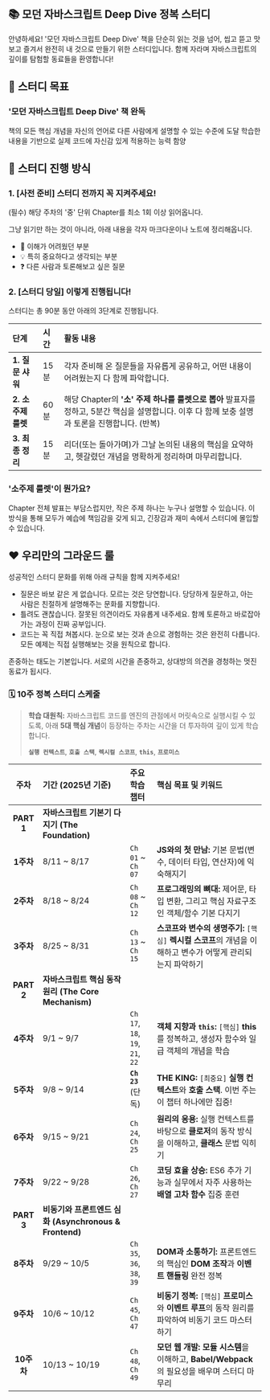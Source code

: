 ## 📚 모던 자바스크립트 Deep Dive 정복 스터디
안녕하세요! '모던 자바스크립트 Deep Dive' 책을 단순히 읽는 것을 넘어, 씹고 뜯고 맛보고 즐겨서 완전히 내 것으로 만들기 위한 스터디입니다. 함께 자라며 자바스크립트의 깊이를 탐험할 동료들을 환영합니다!

## 🎯 스터디 목표

### '모던 자바스크립트 Deep Dive' 책 완독
책의 모든 핵심 개념을 자신의 언어로 다른 사람에게 설명할 수 있는 수준에 도달
학습한 내용을 기반으로 실제 코드에 자신감 있게 적용하는 능력 함양


## 🚀 스터디 진행 방식

### 1. [사전 준비] 스터디 전까지 꼭 지켜주세요!
(필수) 해당 주차의 '중' 단위 Chapter를 최소 1회 이상 읽어옵니다.

그냥 읽기만 하는 것이 아니라, 아래 내용을 각자 마크다운이나 노트에 정리해옵니다.

- 🤔 이해가 어려웠던 부분
- 💡 특히 중요하다고 생각되는 부분
- ❓ 다른 사람과 토론해보고 싶은 질문

### 2. [스터디 당일] 이렇게 진행됩니다!
스터디는 총 90분 동안 아래의 3단계로 진행됩니다.

| 단계 | 시간 | 활동 내용 |
| :--- | :--- | :--- |
| **1. 질문 샤워** | 15분 | 각자 준비해 온 질문들을 자유롭게 공유하고, 어떤 내용이 어려웠는지 다 함께 파악합니다. |
| **2. 소주제 룰렛** | 60분 | 해당 Chapter의 **'소' 주제 하나를 룰렛으로 뽑아** 발표자를 정하고, 5분간 핵심을 설명합니다. 이후 다 함께 보충 설명과 토론을 진행합니다. (반복) |
| **3. 최종 정리** | 15분 | 리더(또는 돌아가며)가 그날 논의된 내용의 핵심을 요약하고, 헷갈렸던 개념을 명확하게 정리하며 마무리합니다. |
 
 ### '소주제 룰렛'이 뭔가요?
Chapter 전체 발표는 부담스럽지만, 작은 주제 하나는 누구나 설명할 수 있습니다. 이 방식을 통해 모두가 예습에 책임감을 갖게 되고, 긴장감과 재미 속에서 스터디에 몰입할 수 있습니다.


## ❤️ 우리만의 그라운드 룰

성공적인 스터디 문화를 위해 아래 규칙을 함께 지켜주세요!

- 질문은 바보 같은 게 없습니다. 모르는 것은 당연합니다. 당당하게 질문하고, 아는 사람은 친절하게 설명해주는 문화를 지향합니다.
- 틀려도 괜찮습니다. 잘못된 의견이라도 자유롭게 내주세요. 함께 토론하고 바로잡아가는 과정이 진짜 공부입니다.
- 코드는 꼭 직접 쳐봅시다. 눈으로 보는 것과 손으로 경험하는 것은 완전히 다릅니다. 모든 예제는 직접 실행해보는 것을 원칙으로 합니다.

존중하는 태도는 기본입니다. 서로의 시간을 존중하고, 상대방의 의견을 경청하는 멋진 동료가 됩시다.

### 🗓️ 10주 정복 스터디 스케줄

> **학습 대원칙:** 자바스크립트 코드를 엔진의 관점에서 머릿속으로 실행시킬 수 있도록, 아래 **5대 핵심 개념**이 등장하는 주차는 시간을 더 투자하여 깊이 있게 학습합니다.
>
> **`실행 컨텍스트`**, **`호출 스택`**, **`렉시컬 스코프`**, **`this`**, **`프로미스`**

| 주차 | 기간 (2025년 기준) | 주요 학습 챕터 | 핵심 목표 및 키워드 |
|:---:|:---|:---|:---|
| **PART 1** | **자바스크립트 기본기 다지기 (The Foundation)** |
| **1주차** | 8/11 ~ 8/17 | `Ch 01` ~ `Ch 07` | **JS와의 첫 만남:** 기본 문법(변수, 데이터 타입, 연산자)에 익숙해지기 |
| **2주차**| 8/18 ~ 8/24 | `Ch 08` ~ `Ch 12` | **프로그래밍의 뼈대:** 제어문, 타입 변환, 그리고 핵심 자료구조인 객체/함수 기본 다지기 |
| **3주차**| 8/25 ~ 8/31 | `Ch 13` ~ `Ch 15` | **스코프와 변수의 생명주기:** `[핵심]` **렉시컬 스코프**의 개념을 이해하고 변수가 어떻게 관리되는지 파악하기 |
| **PART 2** | **자바스크립트 핵심 동작 원리 (The Core Mechanism)** |
| **4주차**| 9/1 ~ 9/7 | `Ch 17`, `18`, `19`, `21`, `22` | **객체 지향과 `this`:** `[핵심]` **this**를 정복하고, 생성자 함수와 일급 객체의 개념을 학습 |
| **5주차**| 9/8 ~ 9/14 | **`Ch 23`** (단독) | **THE KING:** `[최중요]` **실행 컨텍스트**와 **호출 스택**. 이번 주는 이 챕터 하나에만 집중! |
| **6주차**| 9/15 ~ 9/21 | `Ch 24`, `Ch 25` | **원리의 응용:** 실행 컨텍스트를 바탕으로 **클로저**의 동작 방식을 이해하고, **클래스** 문법 익히기 |
| **7주차**| 9/22 ~ 9/28 | `Ch 26`, `Ch 27` | **코딩 효율 상승:** ES6 추가 기능과 실무에서 자주 사용하는 **배열 고차 함수** 집중 훈련 |
| **PART 3** | **비동기와 프론트엔드 심화 (Asynchronous & Frontend)** |
| **8주차**| 9/29 ~ 10/5 | `Ch 35`, `36`, `38`, `39` | **DOM과 소통하기:** 프론트엔드의 핵심인 **DOM 조작**과 **이벤트 핸들링** 완전 정복 |
| **9주차**| 10/6 ~ 10/12 | `Ch 45`, `Ch 47` | **비동기 정복:** `[핵심]` **프로미스**와 **이벤트 루프**의 동작 원리를 파악하여 비동기 코드 마스터하기 |
| **10주차**| 10/13 ~ 10/19| `Ch 48`, `Ch 49` | **모던 웹 개발:** **모듈 시스템**을 이해하고, **Babel/Webpack**의 필요성을 배우며 스터디 마무리 |
